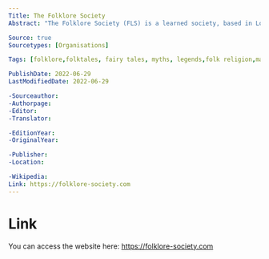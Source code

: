 ```yaml
---
Title: The Folklore Society
Abstract: "The Folklore Society (FLS) is a learned society, based in London, devoted to the study of all aspects of folklore and tradition, including: ballads, folktales, fairy tales, myths, legends, traditional song and dance, folk plays, games, seasonal events, calendar customs, childlore and children's folklore, folk arts and crafts, popular belief, folk religion, material culture, vernacular language, sayings, proverbs and nursery rhymes, folk medicine, plantlore and weather lore."

Source: true
Sourcetypes: [Organisations]

Tags: [folklore,folktales, fairy tales, myths, legends,folk religion,material culture,plantlore,weather lore]

PublishDate: 2022-06-29
LastModifiedDate: 2022-06-29

-Sourceauthor:
-Authorpage:
-Editor:
-Translator:

-EditionYear:
-OriginalYear:

-Publisher:
-Location:

-Wikipedia:
Link: https://folklore-society.com
---
```

# Link
You can access the website here: https://folklore-society.com